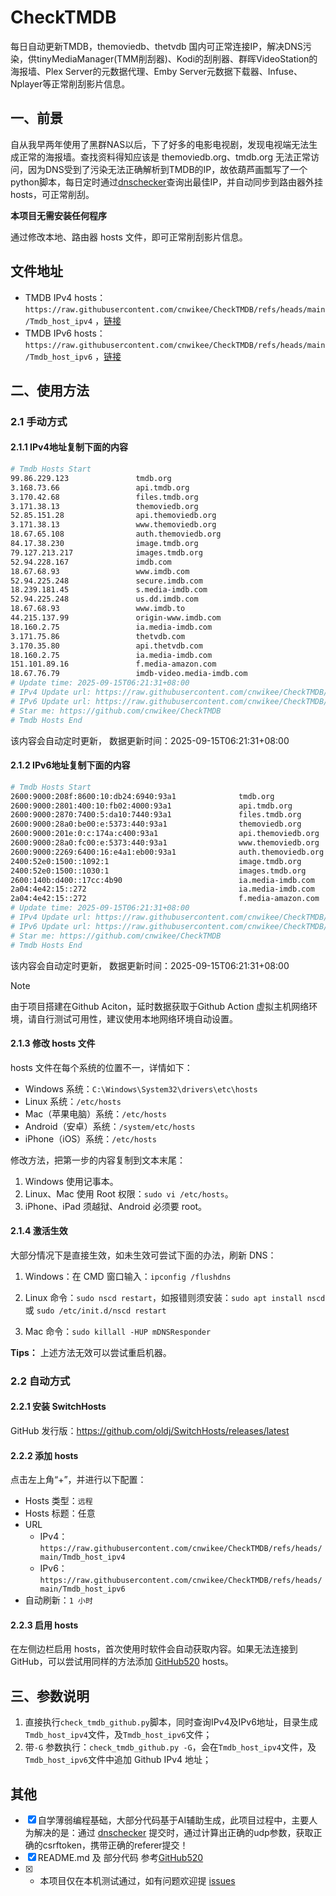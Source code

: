 # CheckTMDB

每日自动更新TMDB，themoviedb、thetvdb 国内可正常连接IP，解决DNS污染，供tinyMediaManager(TMM削刮器)、Kodi的刮削器、群晖VideoStation的海报墙、Plex Server的元数据代理、Emby Server元数据下载器、Infuse、Nplayer等正常削刮影片信息。

## 一、前景

自从我早两年使用了黑群NAS以后，下了好多的电影电视剧，发现电视端无法生成正常的海报墙。查找资料得知应该是 themoviedb.org、tmdb.org 无法正常访问，因为DNS受到了污染无法正确解析到TMDB的IP，故依葫芦画瓢写了一个python脚本，每日定时通过[dnschecker](https://dnschecker.org/)查询出最佳IP，并自动同步到路由器外挂hosts，可正常削刮。

**本项目无需安装任何程序**

通过修改本地、路由器 hosts 文件，即可正常削刮影片信息。

## 文件地址

- TMDB IPv4 hosts：`https://raw.githubusercontent.com/cnwikee/CheckTMDB/refs/heads/main/Tmdb_host_ipv4` ，[链接](https://raw.githubusercontent.com/cnwikee/CheckTMDB/refs/heads/main/Tmdb_host_ipv4)
- TMDB IPv6 hosts：`https://raw.githubusercontent.com/cnwikee/CheckTMDB/refs/heads/main/Tmdb_host_ipv6` ，[链接](https://raw.githubusercontent.com/cnwikee/CheckTMDB/refs/heads/main/Tmdb_host_ipv6)

## 二、使用方法

### 2.1 手动方式

#### 2.1.1 IPv4地址复制下面的内容

```bash
# Tmdb Hosts Start
99.86.229.123               tmdb.org
3.168.73.66                 api.tmdb.org
3.170.42.68                 files.tmdb.org
3.171.38.13                 themoviedb.org
52.85.151.28                api.themoviedb.org
3.171.38.13                 www.themoviedb.org
18.67.65.108                auth.themoviedb.org
84.17.38.230                image.tmdb.org
79.127.213.217              images.tmdb.org
52.94.228.167               imdb.com
18.67.68.93                 www.imdb.com
52.94.225.248               secure.imdb.com
18.239.181.45               s.media-imdb.com
52.94.225.248               us.dd.imdb.com
18.67.68.93                 www.imdb.to
44.215.137.99               origin-www.imdb.com
18.160.2.75                 ia.media-imdb.com
3.171.75.86                 thetvdb.com
3.170.35.80                 api.thetvdb.com
18.160.2.75                 ia.media-imdb.com
151.101.89.16               f.media-amazon.com
18.67.76.79                 imdb-video.media-imdb.com
# Update time: 2025-09-15T06:21:31+08:00
# IPv4 Update url: https://raw.githubusercontent.com/cnwikee/CheckTMDB/refs/heads/main/Tmdb_host_ipv4
# IPv6 Update url: https://raw.githubusercontent.com/cnwikee/CheckTMDB/refs/heads/main/Tmdb_host_ipv6
# Star me: https://github.com/cnwikee/CheckTMDB
# Tmdb Hosts End

```

该内容会自动定时更新， 数据更新时间：2025-09-15T06:21:31+08:00

#### 2.1.2 IPv6地址复制下面的内容

```bash
# Tmdb Hosts Start
2600:9000:208f:8600:10:db24:6940:93a1              tmdb.org
2600:9000:2801:400:10:fb02:4000:93a1               api.tmdb.org
2600:9000:2870:7400:5:da10:7440:93a1               files.tmdb.org
2600:9000:28a0:be00:e:5373:440:93a1                themoviedb.org
2600:9000:201e:0:c:174a:c400:93a1                  api.themoviedb.org
2600:9000:28a0:fc00:e:5373:440:93a1                www.themoviedb.org
2600:9000:2269:6400:16:e4a1:eb00:93a1              auth.themoviedb.org
2400:52e0:1500::1092:1                             image.tmdb.org
2400:52e0:1500::1030:1                             images.tmdb.org
2600:140b:d400::17cc:4b90                          ia.media-imdb.com
2a04:4e42:15::272                                  ia.media-imdb.com
2a04:4e42:15::272                                  f.media-amazon.com
# Update time: 2025-09-15T06:21:31+08:00
# IPv4 Update url: https://raw.githubusercontent.com/cnwikee/CheckTMDB/refs/heads/main/Tmdb_host_ipv4
# IPv6 Update url: https://raw.githubusercontent.com/cnwikee/CheckTMDB/refs/heads/main/Tmdb_host_ipv6
# Star me: https://github.com/cnwikee/CheckTMDB
# Tmdb Hosts End

```

该内容会自动定时更新， 数据更新时间：2025-09-15T06:21:31+08:00

> [!NOTE]
> 由于项目搭建在Github Aciton，延时数据获取于Github Action 虚拟主机网络环境，请自行测试可用性，建议使用本地网络环境自动设置。

#### 2.1.3 修改 hosts 文件

hosts 文件在每个系统的位置不一，详情如下：

- Windows 系统：`C:\Windows\System32\drivers\etc\hosts`
- Linux 系统：`/etc/hosts`
- Mac（苹果电脑）系统：`/etc/hosts`
- Android（安卓）系统：`/system/etc/hosts`
- iPhone（iOS）系统：`/etc/hosts`

修改方法，把第一步的内容复制到文本末尾：

1. Windows 使用记事本。
2. Linux、Mac 使用 Root 权限：`sudo vi /etc/hosts`。
3. iPhone、iPad 须越狱、Android 必须要 root。

#### 2.1.4 激活生效

大部分情况下是直接生效，如未生效可尝试下面的办法，刷新 DNS：

1. Windows：在 CMD 窗口输入：`ipconfig /flushdns`

2. Linux 命令：`sudo nscd restart`，如报错则须安装：`sudo apt install nscd` 或 `sudo /etc/init.d/nscd restart`

3. Mac 命令：`sudo killall -HUP mDNSResponder`

**Tips：** 上述方法无效可以尝试重启机器。

### 2.2 自动方式

#### 2.2.1 安装 SwitchHosts

GitHub 发行版：https://github.com/oldj/SwitchHosts/releases/latest

#### 2.2.2 添加 hosts

点击左上角“+”，并进行以下配置：

- Hosts 类型：`远程`
- Hosts 标题：任意
- URL
    - IPv4：`https://raw.githubusercontent.com/cnwikee/CheckTMDB/refs/heads/main/Tmdb_host_ipv4`
    - IPv6：`https://raw.githubusercontent.com/cnwikee/CheckTMDB/refs/heads/main/Tmdb_host_ipv6`
- 自动刷新：`1 小时`

#### 2.2.3 启用 hosts

在左侧边栏启用 hosts，首次使用时软件会自动获取内容。如果无法连接到 GitHub，可以尝试用同样的方法添加 [GitHub520](https://github.com/521xueweihan/GitHub520) hosts。

## 三、参数说明

1. 直接执行`check_tmdb_github.py`脚本，同时查询IPv4及IPv6地址，目录生成`Tmdb_host_ipv4`文件，及`Tmdb_host_ipv6`文件；
2. 带`-G` 参数执行：`check_tmdb_github.py -G`，会在`Tmdb_host_ipv4`文件，及`Tmdb_host_ipv6`文件中追加 Github IPv4 地址；

## 其他

- [x] 自学薄弱编程基础，大部分代码基于AI辅助生成，此项目过程中，主要人为解决的是：通过 [dnschecker](https://dnschecker.org/) 提交时，通过计算出正确的udp参数，获取正确的csrftoken，携带正确的referer提交！
- [x] README.md 及 部分代码 参考[GitHub520](https://github.com/521xueweihan/GitHub520)
- [x] * 本项目仅在本机测试通过，如有问题欢迎提 [issues](https://github.com/cnwikee/CheckTMDB/issues/new)
